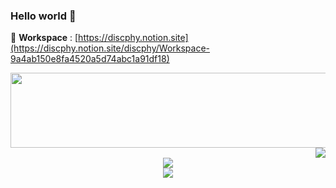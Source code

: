 ### Hello world 👋 

🏡 **Workspace** : [https://discphy.notion.site](https://discphy.notion.site/discphy/Workspace-9a4ab150e8fa4520a5d74abc1a91df18)  

<div align="center">
  <img src="https://render.gitanimals.org/lines/discphy?pet-id=650551400155309364" width="1000" height="120"/>
</a>

<div align="right">  
  <a href="https://hits.seeyoufarm.com"><img src="https://hits.seeyoufarm.com/api/count/incr/badge.svg?url=https%3A%2F%2Fgithub.com%2Fdiscphy&count_bg=%2379C83D&title_bg=%23555555&icon=&icon_color=%23E7E7E7&title=hits&edge_flat=false"/></a>  
</div>

<div align="center">
  <a href="https://opgc.me/#/users/discphy" target="_blank"><img src="https://prd-opgc-api.opgc.me/githubs/users/discphy/tag/?theme=basic" /></a>
</div>
  
<div align="center">
  <img src="https://github-readme-stats.vercel.app/api?username=discphy&count_private=true&show_icons=true&theme=yeblu&?">
</div>


